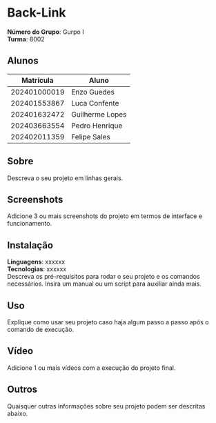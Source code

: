 # Back-Link 

**Número do Grupo**: Gurpo I<br>
**Turma**: 8002<br>

## Alunos
|Matrícula | Aluno |
| -- | -- |
| 202401000019  |  Enzo Guedes  |
| 202401553867 |  Luca Confente |
| 202401632472  |  Guilherme Lopes |
| 202403663554  |  Pedro Henrique |
| 202402011359  |  Felipe Sales |

## Sobre 
Descreva o seu projeto em linhas gerais. 

## Screenshots
Adicione 3 ou mais screenshots do projeto em termos de interface e funcionamento.

## Instalação 
**Linguagens**: xxxxxx<br>
**Tecnologias**: xxxxxx<br>
Descreva os pré-requisitos para rodar o seu projeto e os comandos necessários.
Insira um manual ou um script para auxiliar ainda mais.

## Uso 
Explique como usar seu projeto caso haja algum passo a passo após o comando de execução.

## Vídeo
Adicione 1 ou mais vídeos com a execução do projeto final.

## Outros 
Quaisquer outras informações sobre seu projeto podem ser descritas abaixo.
